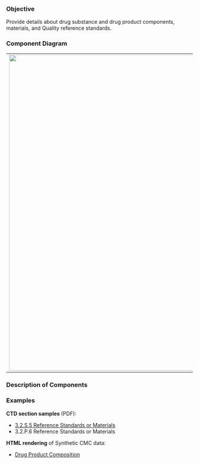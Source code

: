 ### Objective
Provide details about drug substance and drug product components, materials, and Quality reference standards.

### Component Diagram
<table>
<tr><td><img src="fhir-logo-www.png" width="850"/></td></tr>
</table>
 
### Description of Components

### Examples
<html>
<body>
<p><b>CTD section samples </b> (PDF):</p>
<ul><li><a href="https://github.com/HL7/uv-dx-pq/raw/master/input/examples-pdf/3.2.S.5_Reference_Standards_or_Materials.pdf ">3.2.S.5 Reference Standards or Materials</a></li>
<li>3.2.P.6 Reference Standards or Materials</li></ul>
<p><b>HTML rendering</b> of Synthetic CMC data:</p>
<ul><li><a href="composition_rend_p.html">Drug Product Composition</a> </li></ul>
</body>
</html>